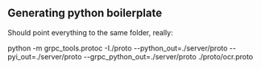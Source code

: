 ## Generating python boilerplate

Should point everything to the same folder, really:

python -m grpc_tools.protoc -I./proto --python_out=./server/proto --pyi_out=./server/proto --grpc_python_out=./server/proto ./proto/ocr.proto